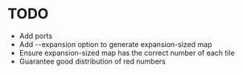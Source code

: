 # TODO
- Add ports
- Add --expansion option to generate expansion-sized map
- Ensure expansion-sized map has the correct number of each tile
- Guarantee good distribution of red numbers
